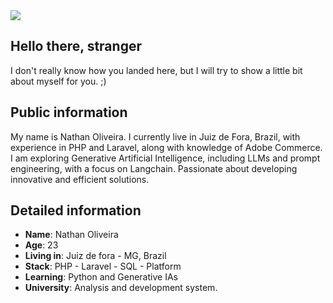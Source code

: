 <div>
    <a target='_blank' href="https://linkedin.com/in/nathan-gabriel-o">
        <img src="https://img.shields.io/badge/LinkedIn-0077B5?style=for-the-badge&logo=linkedin&logoColor=white">
    </a>
</div>

## Hello there, stranger

I don't really know how you landed here, but I will try to show a little bit about myself for you. ;)

## Public information

My name is Nathan Oliveira. I currently live in Juiz de Fora, Brazil, with experience in PHP and Laravel, along with knowledge of Adobe Commerce. I am exploring Generative Artificial Intelligence, including LLMs and prompt engineering, with a focus on Langchain. Passionate about developing innovative and efficient solutions.


## Detailed information

* **Name**: Nathan Oliveira
* **Age**: 23
* **Living in**: Juiz de fora - MG, Brazil
* **Stack**: PHP - Laravel - SQL - Platform 
* **Learning**: Python and Generative IAs
* **University**: Analysis and development system.
